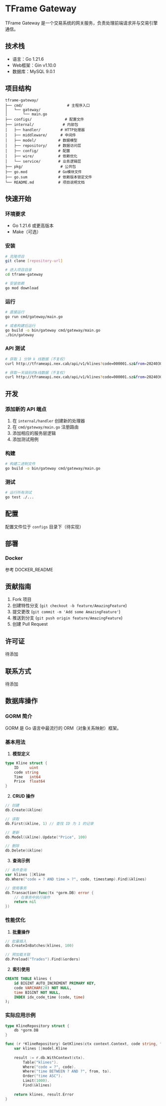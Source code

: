 # TFrame Gateway

TFrame Gateway 是一个交易系统的网关服务，负责处理前端请求并与交易引擎通信。

## 技术栈

- 语言：Go 1.21.6
- Web框架：Gin v1.10.0
- 数据库：MySQL 9.0.1

## 项目结构

```
tframe-gateway/
├── cmd/                    # 主程序入口
│   └── gateway/
│       └── main.go
├── configs/               # 配置文件
├── internal/             # 内部包
│   ├── handler/         # HTTP处理器
│   ├── middleware/      # 中间件
│   ├── model/          # 数据模型
│   ├── repository/     # 数据访问层
│   ├── config/         # 配置
│   ├── wire/           # 依赖优化
│   └── service/        # 业务逻辑层
├── pkg/                 # 公共包
├── go.mod              # Go模块文件
├── go.sum              # 依赖版本锁定文件
└── README.md           # 项目说明文档
```

## 快速开始

### 环境要求

- Go 1.21.6 或更高版本
- Make（可选）

### 安装

```bash
# 克隆项目
git clone [repository-url]

# 进入项目目录
cd tframe-gateway

# 安装依赖
go mod download
```

### 运行

```bash
# 直接运行
go run cmd/gateway/main.go

# 或者构建后运行
go build -o bin/gateway cmd/gateway/main.go
./bin/gateway
```

### API 测试

```bash
# 获取 1 分钟 k 线数据（不复权）
curl http://tframeapi.nex.cab/api/v1/klines?code=000001.sz&from=20240301&to=20250312&interval=1m

# 获取一天级别的k线数据（不复权）
curl http://tframeapi.nex.cab/api/v1/klines?code=000001.sz&from=20240301&to=20250312&interval=1d
```

## 开发

### 添加新的 API 端点

1. 在 `internal/handler` 创建新的处理器
2. 在 `cmd/gateway/main.go` 注册路由
3. 添加相应的服务层逻辑
4. 添加测试用例

### 构建

```bash
# 构建二进制文件
go build -o bin/gateway cmd/gateway/main.go
```

### 测试

```bash
# 运行所有测试
go test ./...
```

## 配置

配置文件位于 `configs` 目录下（待实现）

## 部署

### Docker
参考 DOCKER_README

## 贡献指南

1. Fork 项目
2. 创建特性分支 (`git checkout -b feature/AmazingFeature`)
3. 提交更改 (`git commit -m 'Add some AmazingFeature'`)
4. 推送到分支 (`git push origin feature/AmazingFeature`)
5. 创建 Pull Request

## 许可证

待添加

## 联系方式

待添加

## 数据库操作

### GORM 简介
GORM 是 Go 语言中最流行的 ORM（对象关系映射）框架。

### 基本用法

1. **模型定义**
```go
type Kline struct {
    ID     uint     
    code string    
    Time   int64     
    Price  float64
}
```

2. **CRUD 操作**
```go
// 创建
db.Create(&kline)

// 读取
db.First(&kline, 1) // 查找 ID 为 1 的记录

// 更新
db.Model(&kline).Update("Price", 100)

// 删除
db.Delete(&kline)
```

3. **查询示例**
```go
// 条件查询
var klines []Kline
db.Where("code = ? AND time > ?", code, timestamp).Find(&klines)

// 使用事务
db.Transaction(func(tx *gorm.DB) error {
    // 在事务中执行操作
    return nil
})
```

### 性能优化

1. **批量操作**
```go
// 批量插入
db.CreateInBatches(klines, 100)

// 预加载关联
db.Preload("Trades").Find(&orders)
```

2. **索引使用**
```sql
CREATE TABLE klines (
    id BIGINT AUTO_INCREMENT PRIMARY KEY,
    code VARCHAR(20) NOT NULL,
    time BIGINT NOT NULL,
    INDEX idx_code_time (code, time)
);
```

### 实际应用示例

```go
type KlineRepository struct {
    db *gorm.DB
}

func (r *KlineRepository) GetKlines(ctx context.Context, code string, from, to int64) ([]model.Kline, error) {
    var klines []model.Kline
    
    result := r.db.WithContext(ctx).
        Table("klines").
        Where("code = ?", code).
        Where("time BETWEEN ? AND ?", from, to).
        Order("time ASC").
        Limit(1000).
        Find(&klines)
        
    return klines, result.Error
}
```